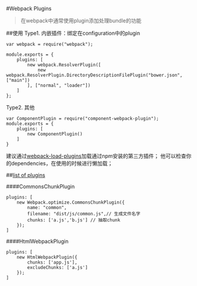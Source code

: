 #Webpack Plugins
> 在webpack中通常使用plugin添加处理bundle的功能

##使用
Type1. 内嵌插件：绑定在configuration中的plugin

	var webpack = require("webpack");

	module.exports = {
	    plugins: [
	        new webpack.ResolverPlugin([
	            new webpack.ResolverPlugin.DirectoryDescriptionFilePlugin("bower.json", ["main"])
	        ], ["normal", "loader"])
	    ]
	};

Type2. 其他

	var ComponentPlugin = require("component-webpack-plugin");
	module.exports = {
	    plugins: [
	        new ComponentPlugin()
	    ]
	}

建议通过[webpack-load-plugins](https://www.npmjs.com/package/webpack-load-plugins)加载通过npm安装的第三方插件；
他可以检查你的dependencies，在使用的时候进行懒加载；

##[list of plugins](http://webpack.github.io/docs/list-of-plugins.html)

####CommonsChunkPlugin
> 
	
	plugins: [
		new Webpack.optimize.CommonsChunkPlugin({
			name: "common",
			filename: "dist/js/common.js",// 生成文件名字
			chunks: ['a.js','b.js'] // 抽取chunk
		});
	]


####HtmlWebpackPlugin
> 

	plugins: [
		new HtmlWebpackPlugin({
			chunks: ['app.js'],
			excludeChunks: ['a.js']
		});
	]